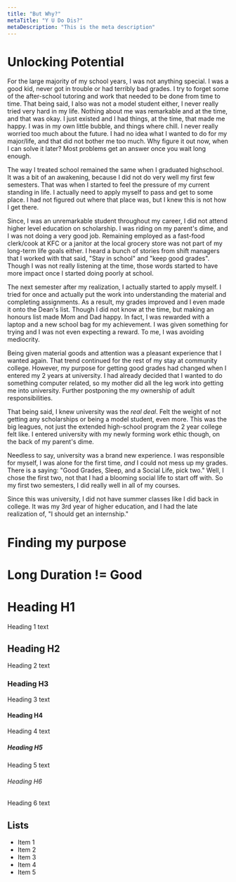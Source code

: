 ```yaml
---
title: "But Why?"
metaTitle: "Y U Do Dis?"
metaDescription: "This is the meta description"
---
```


# Unlocking Potential

For the large majority of my school years, I was not anything special.
I was a good kid, never got in trouble or had terribly bad grades.
I try to forget some of the after-school tutoring and work that needed to be done from time to time. That being said, I also was not a model student either, I never really tried very hard in my life. Nothing about me was remarkable and at the time, and that was okay. I just existed and I had things, at the time, that made me happy. I was in my own little bubble, and things where chill. I never really worried too much about the future. I had no idea what I wanted to do for my major/life, and that did not bother me too much. Why figure it out now, when I can solve it later? Most problems get an answer once you wait long enough.

The way I treated school remained the same when I graduated highschool.
It was a bit of an awakening, because I did not do very well my first few semesters. That was when I started to feel the pressure of my current standing in life. I actually need to apply myself to pass and get to some place.
I had not figured out where that place was, but I knew this is not how I get there.

Since, I was an unremarkable student throughout my career, I did not attend higher level education on scholarship. I was riding on my parent's dime, and I was not doing a very good job. Remaining employed as a fast-food clerk/cook at KFC or a janitor at the local grocery store was not part of my long-term life goals either. I heard a bunch of stories from shift managers that I worked with that said, "Stay in school" and "keep good grades". Though I was not really listening at the time, those words started to have more impact once I started doing poorly at school.

The next semester after my realization, I actually started to apply myself.
I tried for once and actually put the work into understanding the material and completing assignments. As a result, my grades improved and I even made it onto the Dean's list. Though I did not know at the time, but making an honours list made Mom and Dad happy. In fact, I was rewarded with a laptop and a new school bag for my achievement. I was given something for trying and I was not even expecting a reward. To me, I was avoiding mediocrity.

Being given material goods and attention was a pleasant experience that I wanted again. That trend continued for the rest of my stay at community college.
However, my purpose for getting good grades had changed when I entered my 2 years at university. I had already decided that I wanted to do something computer related, so my mother did all the leg work into getting me into university. Further postponing the my ownership of adult responsibilities.

That being said, I knew university was the _real deal_.
Felt the weight of not getting any scholarships or being a model student, even more. This was the big leagues, not just the extended high-school program the 2 year college felt like. I entered university with my newly forming work ethic though, on the back of my parent's dime.

Needless to say, university was a brand new experience.
I was responsible for myself, I was alone for the first time, _and_ I could not mess up my grades. There is a saying: "Good Grades, Sleep, and a Social Life, pick two." Well, I chose the first two, not that I had a blooming social life to start off with. So my first two semesters, I did really well in all of my courses.

Since this was university, I did not have summer classes like I did back in college. It was my 3rd year of higher education, and I had the late realization of, "I should get an internship."



# Finding my purpose

# Long Duration != Good

# Heading H1
Heading 1 text

## Heading H2
Heading 2 text

### Heading H3
Heading 3 text

#### Heading H4
Heading 4 text

##### Heading H5
Heading 5 text

###### Heading H6
Heading 6 text

## Lists
- Item 1
- Item 2
- Item 3
- Item 4
- Item 5
